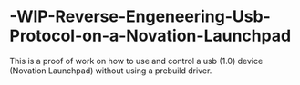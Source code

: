 # -WIP-Reverse-Engeneering-Usb-Protocol-on-a-Novation-Launchpad
This is a proof of work on how to use and control a usb (1.0) device (Novation Launchpad) without using a prebuild driver.
